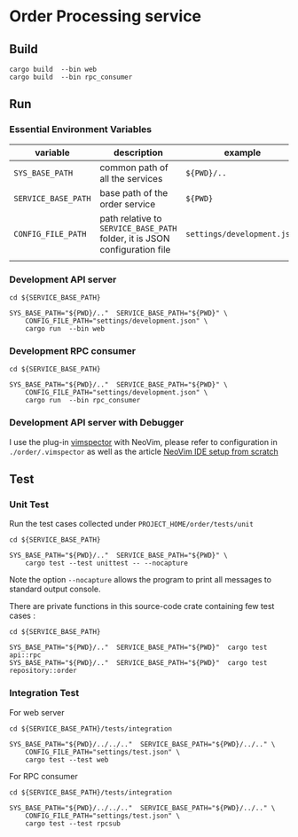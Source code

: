 # Order Processing service
## Build
```shell
cargo build  --bin web
cargo build  --bin rpc_consumer
```

## Run
### Essential Environment Variables
|variable|description|example|
|--------|-----------|-------|
|`SYS_BASE_PATH`| common path of all the services| `${PWD}/..` |
|`SERVICE_BASE_PATH`| base path of the order service | `${PWD}` |
|`CONFIG_FILE_PATH`| path relative to `SERVICE_BASE_PATH` folder, it is JSON configuration file | `settings/development.json` |
||||

### Development API server
```shell=?
cd ${SERVICE_BASE_PATH}

SYS_BASE_PATH="${PWD}/.."  SERVICE_BASE_PATH="${PWD}" \
    CONFIG_FILE_PATH="settings/development.json" \
    cargo run  --bin web
```
### Development RPC consumer
```shell=?
cd ${SERVICE_BASE_PATH}

SYS_BASE_PATH="${PWD}/.."  SERVICE_BASE_PATH="${PWD}" \
    CONFIG_FILE_PATH="settings/development.json" \
    cargo run  --bin rpc_consumer
```

### Development API server with Debugger
I use the plug-in [vimspector](https://github.com/puremourning/vimspector) with NeoVim, please refer to configuration in `./order/.vimspector` as well as the article [NeoVim IDE setup from scratch](https://hackmd.io/@0V3cv8JJRnuK3jMwbJ-EeA/r1XR_hZL3)

## Test
### Unit Test
Run the test cases collected under `PROJECT_HOME/order/tests/unit`
```shell
cd ${SERVICE_BASE_PATH}

SYS_BASE_PATH="${PWD}/.."  SERVICE_BASE_PATH="${PWD}" \
    cargo test --test unittest -- --nocapture
```
Note the option `--nocapture` allows the program to print all messages to standard output console.

There are private functions in this source-code crate  containing few test cases :
```shell
cd ${SERVICE_BASE_PATH}

SYS_BASE_PATH="${PWD}/.."  SERVICE_BASE_PATH="${PWD}"  cargo test  api::rpc
SYS_BASE_PATH="${PWD}/.."  SERVICE_BASE_PATH="${PWD}"  cargo test  repository::order
```

### Integration Test
For web server
```shell=?
cd ${SERVICE_BASE_PATH}/tests/integration

SYS_BASE_PATH="${PWD}/../../.."  SERVICE_BASE_PATH="${PWD}/../.." \
    CONFIG_FILE_PATH="settings/test.json" \
    cargo test --test web
```

For RPC consumer
```shell=?
cd ${SERVICE_BASE_PATH}/tests/integration

SYS_BASE_PATH="${PWD}/../../.."  SERVICE_BASE_PATH="${PWD}/../.." \
    CONFIG_FILE_PATH="settings/test.json" \
    cargo test --test rpcsub
```

